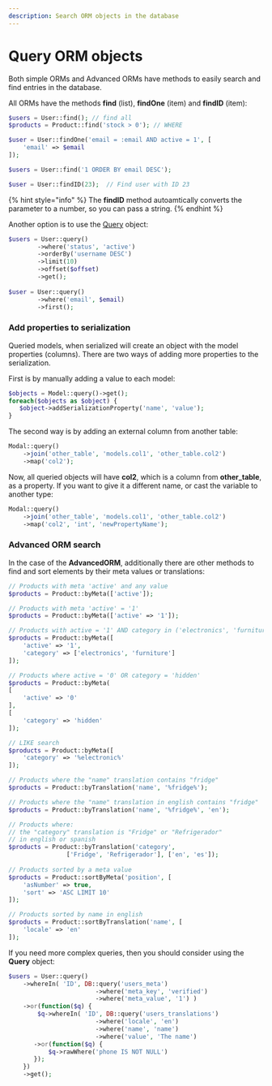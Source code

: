 ```yaml
---
description: Search ORM objects in the database
---
```


# Query ORM objects

Both simple ORMs and Advanced ORMs have methods to easily search and find entries in the database.

All ORMs have the methods **find** (list), **findOne** (item) and **findID** (item):

```php
$users = User::find(); // find all
$products = Product::find('stock > 0'); // WHERE

$user = User::findOne('email = :email AND active = 1', [
    'email' => $email
]);

$users = User::find('1 ORDER BY email DESC');

$user = User::findID(23);  // Find user with ID 23
```

{% hint style="info" %}
The **findID** method autoamtically converts the parameter to a number, so you can pass a string.
{% endhint %}

Another option is to use the [Query](../database/query.md) object:

```php
$users = User::query()
        ->where('status', 'active')
        ->orderBy('username DESC')
        ->limit(10)
        ->offset($offset)
        ->get();
        
$user = User::query()
        ->where('email', $email)
        ->first();
```

### Add properties to serialization

Queried models, when serialized will create an object with the model properties (columns). There are two ways of adding more properties to the serialization.

First is by manually adding a value to each model:

```php
$objects = Model::query()->get();
foreach($objects as $object) {
   $object->addSerializationProperty('name', 'value');
}
```

The second way is by adding an external column from another table:

```php
Modal::query()
    ->join('other_table', 'models.col1', 'other_table.col2')
    ->map('col2');
```

Now, all queried objects will have **col2**, which is a column from **other\_table**, as a property. If you want to give it a different name, or cast the variable to another type:

```php
Modal::query()
    ->join('other_table', 'models.col1', 'other_table.col2')
    ->map('col2', 'int', 'newPropertyName');
```

### Advanced ORM search

In the case of the **AdvancedORM**, additionally there are other methods to find and sort elements by their meta values or translations:

```php
// Products with meta 'active' and any value
$products = Product::byMeta(['active']);

// Products with meta 'active' = '1'
$products = Product::byMeta(['active' => '1']);

// Products with active = '1' AND category in ('electronics', 'furniture')
$products = Product::byMeta([
    'active' => '1',
    'category' => ['electronics', 'furniture']
]);

// Products where active = '0' OR category = 'hidden'
$products = Product::byMeta(
[
    'active' => '0'
], 
[
    'category' => 'hidden'
]);

// LIKE search
$products = Product::byMeta([
    'category' => '%electronic%'
]);

// Products where the "name" translation contains "fridge"
$products = Product::byTranslation('name', '%fridge%');

// Products where the "name" translation in english contains "fridge"
$products = Product::byTranslation('name', '%fridge%', 'en');

// Products where:
// the "category" translation is "Fridge" or "Refrigerador"
// in english or spanish
$products = Product::byTranslation('category', 
                ['Fridge', 'Refrigerador'], ['en', 'es']);
                
// Products sorted by a meta value
$products = Product::sortByMeta('position', [
    'asNumber' => true,
    'sort' => 'ASC LIMIT 10'
]);

// Products sorted by name in english
$products = Product::sortByTranslation('name', [
    'locale' => 'en'
]);
```

If you need more complex queries, then you should consider using the **Query** object:

```php
$users = User::query()
    ->whereIn( 'ID', DB::query('users_meta')
                        ->where('meta_key', 'verified')
                        ->where('meta_value', '1') )
    ->or(function($q) {
        $q->whereIn( 'ID', DB::query('users_translations')
                        ->where('locale', 'en')
                        ->where('name', 'name')
                        ->where('value', 'The name')
       ->or(function($q) {
           $q->rawWhere('phone IS NOT NULL')
       });
    })
    ->get();
```
